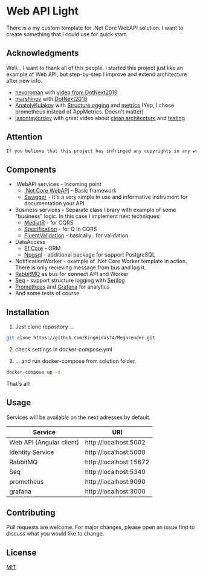 # Web API Light

There is a my custom template for .Net Core WebAPI solution. I want to create something that I could use for quick start.

## Acknowledgments

Well... I want to thank all of this people. I started this project just like an example of Web API, but step-by-step I improve and extend architecture after new info.

* [nevoroman](https://github.com/nevoroman) with [video from DotNext2019](https://www.youtube.com/watch?v=9s_4wpzENhg)
* [marshinov](https://habr.com/ru/users/marshinov/) with [DotNext2018](https://www.youtube.com/watch?v=qJPwSvDLmQE)
* [AnatolyKulakov](https://github.com/AnatolyKulakov) with [Structure ogging](https://www.youtube.com/watch?v=wy9YbBqhHqQ) and [metrics](https://www.youtube.com/watch?v=AFB89L8DLpE) (Yep, I chose prometheus instead of AppMetrics. Doesn't matter)
* [jasontaylordev](https://github.com/jasontaylordev) with great video about [clean architecture](https://www.youtube.com/watch?v=dK4Yb6-LxAk) and [testing](https://www.youtube.com/watch?v=2UJ7mAtFuio)

## Attention
```diff
If you believe that this project has infringed any copyrights in any way or just don't want to be mention, please contact me with email kingmidas1992@gmail.com.
```

## Components

* .WebAPI services - Incoming point
    * [.Net Core WebAPI](https://docs.microsoft.com/en-us/aspnet/core/tutorials/first-web-api?view=aspnetcore-3.1&tabs=visual-studio) - Basic framework
    * [Swagger](https://swagger.io/) - It's a very simple in use and informative instrument for documentation your API
* Business services - Separate class library with example of some "business" logic. In this case I implement next techniques:
    * [MediatR](https://github.com/jbogard/MediatR) - for CQRS 
    * [Specification](https://www.c-sharpcorner.com/article/the-specification-pattern-in-c-sharp/) - for Q in CQRS
    * [FluentValidation](https://fluentvalidation.net/) - basically.. for validation.
* DataAccess
    * [Ef Core](https://github.com/dotnet/efcore) - ORM
    * [Npgsql](https://www.npgsql.org/) - additional package for support PostgreSQL
* NotificationWorker - example of .Net Core Worker template in action. There is only recieving message from bus and log it.
* [RabbitMQ](https://www.rabbitmq.com/) as bus for connect API and Worker
* [Seq](https://datalust.co/seq) - support structure logging with [Serilog](https://serilog.net/)
* [Prometheus](https://prometheus.io/) and [Grafana](https://grafana.com/) for analytics
* And some tests of course

## Installation

1) Just clone repository ...
```bash
git clone https://github.com/Kingmidas74/Megarender.git
```
2) check settings in docker-compose.yml

3) ... and run docker-compose from solution folder.
```bash
docker-compose up -d
```
That's all!

## Usage

Services will be available on the next adresses by default.

| Service       |       URI     |
| ------------- | ------------- |
| Web API (Angular client)  | http://localhost:5002  |
| Identity Service  | http://localhost:5000  |
| RabbitMQ  | http://localhost:15672  |
| Seq  | http://localhost:5340  |
| prometheus  | http://localhost:9090  |
| grafana  | http://localhost:3000  |


## Contributing
Pull requests are welcome. For major changes, please open an issue first to discuss what you would like to change.

## License
[MIT](https://choosealicense.com/licenses/mit/)